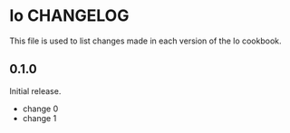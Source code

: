 # lo CHANGELOG

This file is used to list changes made in each version of the lo cookbook.

## 0.1.0

Initial release.

- change 0
- change 1
